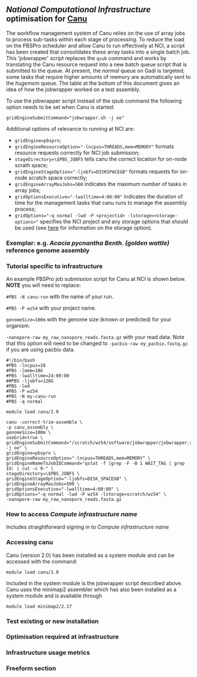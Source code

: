 ## *National Computational Infrastructure* optimisation for **[Canu](Canu.md)**

The workflow management system of Canu relies on the use of array jobs
to process sub-tasks within each stage of processing. To reduce the
load on the PBSPro scheduler and allow Canu to run effectively at NCI,
a script has been created that consolidates these array tasks into a
single batch job. This 'jobwrapper' script replaces the `qsub` command
and works by translating the Canu resource request into a new batch
queue script that is submitted to the queue. At present, the *normal*
queue on Gadi is targeted; some tasks that require higher amounts of
memory are automatically sent to the *hugemem* queue. The table at the
bottom of this document gives an idea of how the jobwrapper worked on
a test assembly.

To use the jobwrapper script instead of the qsub command the following
option needs to be set when Canu is started:

    gridEngineSubmitCommand="jobwrapper.sh -j oe"

Additional options of relevance to running at NCI are:

- `gridEngine=pbspro`;
- `gridEngineResourceOption="-lncpus=THREADS,mem=MEMORY"` formats
  resource requests correctly for NCI job submission;
- `stageDirectory=\$PBS_JOBFS` tells canu the correct location for
  on-node scrath space;
- `gridEngineStageOption="-ljobfs=DISKSPACEGB"` formats requests for
  on-node scratch space correctly;
- `gridEngineArrayMaxJobs=500` indicates the maximum number of tasks
  in array jobs;
- `gridOptionsExecutive="-lwalltime=4:00:00"` indicates the duration
  of time for the management tasks that canu runs to manage the
  assembly process;
- `gridOptions="-q normal -lwd -P <projectid>
  -lstorage=<storage-options>"` specifies the NCI project and any
  storage options that should be used (see
  [here](https://opus.nci.org.au/display/Help/Gadi+Frequently+Asked+Questions#GadiFrequentlyAskedQuestions-Iaddedthenew`-lstorage=`linetomyjobsubmissionscript.Whyitdoesn'twork?) for information on the storage option).

### Exemplar: e.g. *Acacia pycnantha Benth. (golden wattle)* reference genome assembly

### Tutorial specific to infrastructure
An example PBSPro job submission script for Canu at NCI is shown below. **NOTE** you will need to replace: 

`#PBS -N canu-run` with the name of your run.

`#PBS -P wz54` with your project name. 

`genomeSize=100m` with the genome size (known or predicted) for your organism.

`-nanopore-raw my_raw_nanopore_reads.fasta.gz` with your read data. Note that this option will need to be changed to `-pacbio-raw my_pacbio.fastq.gz` if you are using pacbio data. 


    #!/bin/bash
    #PBS -lncpus=10
    #PBS -lmem=10G
    #PBS -lwalltime=24:00:00
    ##PBS -ljobfs=128G
    #PBS -lwd
    #PBS -P wz54
    #PBS -N my-canu-run
    #PBS -q normal

    module load canu/2.0

    canu -correct-trim-assemble \
    -p canu_assembly \
    genomeSize=100m \
    useGrid=true \
    gridEngineSubmitCommand="/scratch/wz54/software/jobwrapper/jobwrapper.sh -j oe" \
    gridEngine=pbspro \
    gridEngineResourceOption="-lncpus=THREADS,mem=MEMORY" \
    gridEngineNameToJobIDCommand="qstat -f |grep -F -B 1 WAIT_TAG | grep Id: | cut -c 9-" \
    stageDirectory=\$PBS_JOBFS \
    gridEngineStageOption="-ljobfs=DISK_SPACEGB" \
    gridEngineArrayMaxJobs=500 \
    gridOptionsExecutive="-lwalltime=4:00:00" \
    gridOptions="-q normal -lwd -P wz54 -lstorage=scratch/wz54" \
    -nanopore-raw my_raw_nanopore_reads.fasta.gz



### How to access *Compute infrastructure name* 

Includes straightforward signing in to *Compute infrastructure name*

### Accessing canu

Canu (version 2.0) has been installed as a system module and can be
accessed with the command:

    module load canu/2.0

Included in the system module is the jobwrapper script described
above. Canu uses the minimap2 assembler which has also been installed
as a system module and is available through

    module load minimap2/2.17

### Test existing or new installation

### Optimisation required at infrastructure

### Infrastructure usage metrics

### Freeform section

